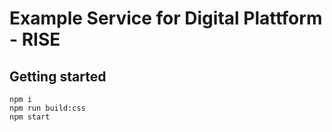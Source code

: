 # Example Service for Digital Plattform - RISE

## Getting started

```
npm i
npm run build:css
npm start
```
